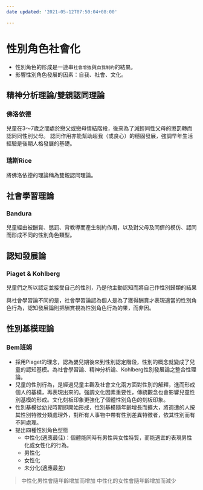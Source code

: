 ```yaml
---
date updated: '2021-05-12T07:50:04+08:00'

---
```


# 性別角色社會化

-   性別角色的形成是一連串`社會增強`與`自我制約`的結果。
-   影響性別角色發展的因素：自我、社會、文化。

## 精神分析理論/雙親認同理論

### 佛洛依德

兒童在3～7歲之間處於戀父或戀母情結階段，後來為了減輕同性父母的懲罰轉而認同同性別父母。
認同作用亦能幫助超我（或良心）的穩固發展，強調早年生活經驗是後期人格發展的基礎。

### 瑞斯Rice

將佛洛依德的理論稱為雙親認同理論。

## 社會學習理論

### Bandura

兒童經由被酬賞、懲罰、背教導而產生制約作用，以及對父母及同儕的模仿、認同而形成不同的性別角色類型。

## 認知發展論

### Piaget & Kohlberg

兒童們之所以認定並接受自己的性別，乃是他主動認知而將自己作性別歸類的結果

與社會學習論不同的是，社會學習論認為個人是為了獲得酬賞才表現適當的性別角色行為，認知發展論則把酬賞視為性別角色行為的果，而非因。

## 性別基模理論

### Bem班姆

-   採用Piaget的理念，認為嬰兒期後來到性別認定階段，性別的概念就變成了兒童的認知基模。為社會學習論、精神分析論、Kohlberg性別發展論之整合性理論。
-   兒童的性別行為，是經過兒童主觀及社會文化兩方面對性別的解釋，進而形成個人的基模，再表現出來的。強調文化因素重要性，傳統觀念也會影響兒童性別基模的形成。文化刻板印象更強化了個體性別角色的刻板印象。
-   性別基模從幼兒時期即開始形成，性別基模隨年齡增長而擴大，將週遭的人按其性別特徵分類處理外，對所有人事物中帶有性別差異特徵者，依其性別而有不同處理。
-   提出四種性別角色型態
    -   中性化(適應最佳)：個體能同時有男性與女性特質，而能適宜的表現男性化或女性化的行為。
    -   男性化
    -   女性化
    -   未分化(適應最差)

> 中性化男性會隨年齡增加而增加
> 中性化的女性會隨年齡增加而減少
